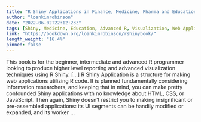 ```yaml
---
title: "R Shiny Applications in Finance, Medicine, Pharma and Education Industry"
author: "loankimrobinson"
date: "2022-06-02T22:12:23Z"
tags: [Shiny, Medicine, Education, Advanced R, Visualization, Web Applications]
link: "https://bookdown.org/loankimrobinson/rshinybook/"
length_weight: "16.4%"
pinned: false
---
```


This book is for the beginner, intermediate and advanced R programmer looking to produce higher level reporting and advanced visualization techniques using R Shiny. [...] R Shiny Application is a structure for making web applications utilizing R code. It is
planned fundamentally considering information researchers, and keeping that in
mind, you can make pretty confounded Shiny applications with no knowledge about
HTML, CSS, or JavaScript. Then again, Shiny doesn’t restrict you to making
insignificant or pre-assembled applications: its UI segments can be handily modified
or expanded, and its worker  ...
